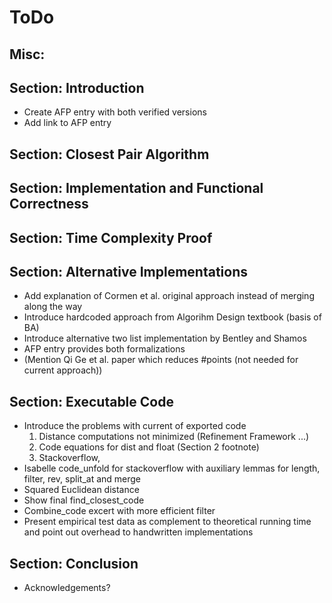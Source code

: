 # ToDo

## Misc:

## Section: Introduction

* Create AFP entry with both verified versions
* Add link to AFP entry

## Section: Closest Pair Algorithm

## Section: Implementation and Functional Correctness

## Section: Time Complexity Proof

## Section: Alternative Implementations
* Add explanation of Cormen et al. original approach instead of merging along the way
* Introduce hardcoded approach from Algorihm Design textbook (basis of BA)
* Introduce alternative two list implementation by Bentley and Shamos
* AFP entry provides both formalizations
* (Mention Qi Ge et al. paper which reduces #points (not needed for current approach))

## Section: Executable Code

* Introduce the problems with current of exported code
    1. Distance computations not minimized (Refinement Framework ...)
    2. Code equations for dist and float (Section 2 footnote)
    3. Stackoverflow,
* Isabelle code_unfold for stackoverflow with auxiliary lemmas for length, filter, rev, split_at and merge
* Squared Euclidean distance
* Show final find_closest_code
* Combine_code excert with more efficient filter
* Present empirical test data as complement to theoretical running time
  and point out overhead to handwritten implementations

## Section: Conclusion
* Acknowledgements?
